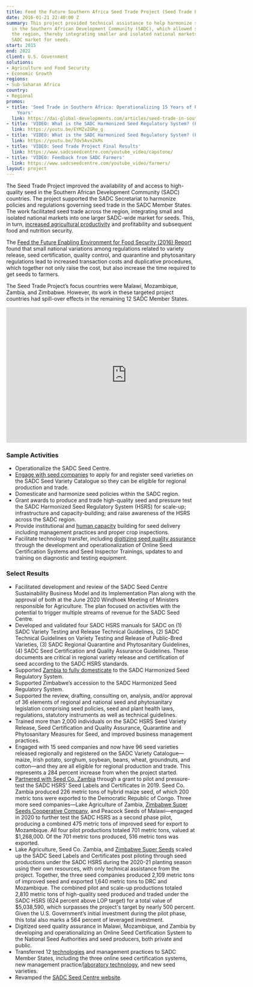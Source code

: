 ```yaml
---
title: Feed the Future Southern Africa Seed Trade Project (Seed Trade Project)
date: 2016-01-21 22:40:00 Z
summary: This project provided technical assistance to help harmonize seed regulations
  in the Southern African Development Community (SADC), which allowed seed trade across
  the region, thereby integrating smaller and isolated national markets into one larger
  SADC market for seeds.
start: 2015
end: 2022
client: U.S. Government
solutions:
- Agriculture and Food Security
- Economic Growth
regions:
- Sub-Saharan Africa
country:
- Regional
promos:
- title: 'Seed Trade in Southern Africa: Operationalizing 15 Years of Policy in Six
    Years'
  link: https://dai-global-developments.com/articles/seed-trade-in-southern-africa-operationalizing-15-years-of-policy-in-six-years
- title: 'VIDEO: What is the SADC Harmonized Seed Regulatory System? (Part 1)'
  link: https://youtu.be/EYMZvZGRe_g
- title: 'VIDEO: What is the SADC Harmonized Seed Regulatory System? (Part 2)'
  link: https://youtu.be/7dv5Avn2kMs
- title: 'VIDEO: Seed Trade Project Final Results'
  link: https://www.sadcseedcentre.com/youtube_video/capstone/
- title: 'VIDEO: Feedback from SADC Farmers'
  link: https://www.sadcseedcentre.com/youtube_video/farmers/
layout: project
---
```


The Seed Trade Project improved the availability of and access to high-quality seed in the Southern African Development Community (SADC) countries. The project supported the SADC Secretariat to harmonize policies and regulations governing seed trade in the SADC Member States. The work facilitated seed trade across the region, integrating small and isolated national markets into one larger SADC-wide market for seeds. This, in turn, [increased agricultural productivity](https://www.usglc.org/global-impact-project/stories/seeding-food-security) and profitability and subsequent food and nutrition security.

The [Feed the Future Enabling Environment for Food Security (2016) Report](https://agrilinks.org/activities/feed-future-enabling-environment-food-security-project) found that small national variations among regulations related to variety release, seed certification, quality control, and quarantine and phytosanitary regulations lead to increased transaction costs and duplicative procedures, which together not only raise the cost, but also increase the time required to get seeds to farmers.

The Seed Trade Project’s focus countries were Malawi, Mozambique, Zambia, and Zimbabwe. However, its work in these targeted project countries had spill-over effects in the remaining 12 SADC Member States.

<iframe src="https://player.vimeo.com/video/212912142" width="640" height="360" frameborder="0" webkitallowfullscreen mozallowfullscreen allowfullscreen></iframe>

### Sample Activities

* Operationalize the SADC Seed Centre.
* [Engage with seed companies](https://www.usaid.gov/southern-africa-regional/news/usai-seed-trade-project-support-sadcs-commitment-plant-health-2020) to apply for and register seed varieties on the SADC Seed Variety Catalogue so they can be eligible for regional production and trade.
* Domesticate and harmonize seed policies within the SADC region.
* Grant awards to produce and trade high-quality seed and pressure test the SADC Harmonized Seed Regulatory System (HSRS) for scale-up; infrastructure and capacity-building; and raise awareness of the HSRS across the SADC region.
* Provide institutional and [human capacity](https://www.usaid.gov/southern-africa-regional/news/food-thought-raising-women-through-agriculture) building for seed delivery including management practices and proper crop inspections.
* Facilitate technology transfer, including [digitizing seed quality assurance](http://dai-global-developments.com/articles/four-recommendations-for-strengthening-seed-systems/) through the development and operationalization of Online Seed Certification Systems and Seed Inspector Trainings, updates to and training on diagnostic and testing equipment.

### Select Results

* Facilitated development and review of the SADC Seed Centre Sustainability Business Model and its Implementation Plan along with the approval of both at the June 2020 Windhoek Meeting of Ministers responsible for Agriculture. The plan focused on activities with the potential to trigger multiple streams of revenue for the SADC Seed Centre.
* Developed and validated four SADC HSRS manuals for SADC on (1) SADC Variety Testing and Release Technical Guidelines, (2) SADC Technical Guidelines on Variety Testing and Release of Public-Bred Varieties, (3) SADC Regional Quarantine and Phytosanitary Guidelines, (4) SADC Seed Certification and Quality Assurance Guidelines. These documents are critical in regional variety release and certification of seed according to the SADC HSRS standards.
* Supported [Zambia to fully domesticate](https://www.usaid.gov/southern-africa-regional/news/zambia-first-nation-domesticate-regional-seed-trade-policy) to the SADC Harmonized Seed Regulatory System.
* Supported Zimbabwe’s accession to the SADC Harmonized Seed Regulatory System.
* Supported the review, drafting, consulting on, analysis, and/or approval of 36 elements of regional and national seed and phytosanitary legislation comprising seed policies, seed and plant health laws, regulations, statutory instruments as well as technical guidelines.
* Trained more than 2,000 individuals on the SADC HSRS Seed Variety Release, Seed Certification and Quality Assurance, Quarantine and Phytosanitary Measures for Seed, and improved business management practices.
* Engaged with 15 seed companies and now have 96 seed varieties released regionally and registered on the SADC Variety Catalogue—maize, Irish potato, sorghum, soybean, beans, wheat, groundnuts, and cotton—and they are all eligible for regional production and trade. This represents a 284 percent increase from when the project started.
* [Partnered with Seed Co. Zambia](https://zpba.org.zw/index.php/2020/07/23/from-seed-in-zambia-to-fields-in-the-democratic-republic-of-congo/) through a grant to pilot and pressure-test the SADC HSRS’ Seed Labels and Certificates in 2019. Seed Co. Zambia produced 226 metric tons of hybrid maize seed, of which 200 metric tons were exported to the Democratic Republic of Congo. Three more seed companies—Lake Agriculture of Zambia, [Zimbabwe Super Seeds Cooperative Company](https://www.usaid.gov/southern-africa-regional/news/regional-seed-trade-empowers-farmers-and-bolsters-food-security), and Peacock Seeds of Malawi—engaged in 2020 to further test the SADC HSRS as a second phase pilot, producing a combined 475 metric tons of improved seed for export to Mozambique. All four pilot productions totaled 701 metric tons, valued at $1,268,000. Of the 701 metric tons produced, 516 metric tons was exported.
* Lake Agriculture, Seed Co. Zambia, and [Zimbabwe Super Seeds](https://www.usaid.gov/southern-africa-regional/news/usaid-support-sadc-countries-seed-deficits-could-find-relief-soon) scaled up the SADC Seed Labels and Certificates post piloting through seed productions under the SADC HSRS during the 2020-21 planting season using their own resources, with only technical assistance from the project. Together, the three seed companies produced 2,109 metric tons of improved seed and exported 1,640 metric tons to DRC and Mozambique. The combined pilot and scale-up productions totaled 2,810 metric tons of high-quality seed produced and traded under the SADC HSRS (624 percent above LOP target) for a total value of $5,038,590, which surpasses the project's target by nearly 500 percent. Given the U.S. Government’s initial investment during the pilot phase, this total also marks a 564 percent of leveraged investment.
* Digitized seed quality assurance in Malawi, Mozambique, and Zambia by developing and operationalizing an Online Seed Certification System to the National Seed Authorities and seed producers, both private and public.
* Transferred 12 [technologies](https://youtu.be/FjtZI-fwjLo) and management practices to SADC Member States, including the three online seed certification systems, new management practice/[laboratory technology](https://www.usaid.gov/southern-africa-regional/news/state-art-digital-microscope-positions-zambia-increased-international-seed), and new seed varieties.
* Revamped the [SADC Seed Centre website](https://www.sadcseedcentre.com/).
